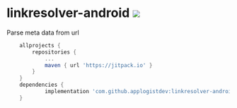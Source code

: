 # linkresolver-android [![](https://jitpack.io/v/applogistdev/linkresolver-android.svg)](https://jitpack.io/#applogistdev/linkresolver-android)
Parse meta data from url

```gradle
	allprojects {
		repositories {
			...
			maven { url 'https://jitpack.io' }
		}
	}
	dependencies {
	        implementation 'com.github.applogistdev:linkresolver-android:Tag'
	}
```
